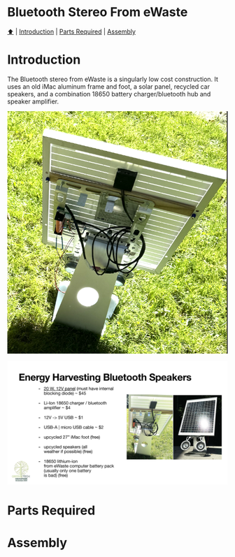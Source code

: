 <!DOCTYPE html>
<h1 id="top">Bluetooth Stereo From eWaste</h1>
<p><a href="README.md"> ⬆️</a> | <a href="bluetoothewastestereo.md#Introduction">Introduction</a> | <a href="bluetoothewastestereo.md#partslist">Parts Required</a> | <a href="bluetoothewastestereo.md#assembly">Assembly</a></p>
<h1 id="introduction">Introduction</h1>                                                                         
<p>The Bluetooth stereo from eWaste is a singularly low cost construction.  It uses an old iMac aluminum frame and foot, a solar panel, recycled car speakers, and a combination 18650 battery charger/bluetooth hub and speaker amplifier.</p>
<p align="center"><img src="BT_stereo_01.png" width="640"></p>
<img src="Hardware_Hacks_for_Batteryless_Energy_Harvesting_Computing_Page_07.jpg" width="1024">
<h1 id="partslist">Parts Required</h1> 
<p>
  <ul>
  </ul>
</p>
<h1 id="assembly">Assembly</h1> 
</html>
